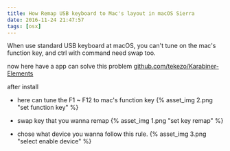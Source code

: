 ```yaml
---
title: How Remap USB keyboard to Mac's layout in macOS Sierra
date: 2016-11-24 21:47:57
tags: [osx]
---
```


When use standard USB keyboard at macOS,
you can't tune on the mac's function key,
and ctrl with command need swap too.
<!--more-->

now here have a app can solve this problem
[github.com/tekezo/Karabiner-Elements](https://github.com/tekezo/Karabiner-Elements)

after install
- here can tune the F1 ~ F12 to mac's function key
{% asset_img 2.png "set function key" %}

<!--more-->
- swap key that you wanna remap
{% asset_img 1.png "set key remap" %}

- chose what device you wanna follow this rule.
{% asset_img 3.png "select enable device" %}



